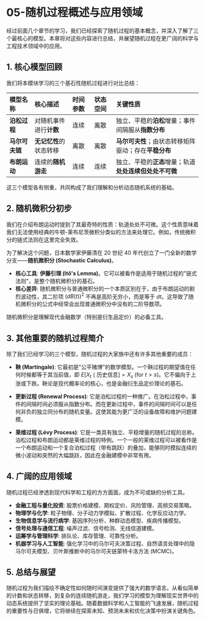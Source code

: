 # 05-随机过程概述与应用领域

经过前面几个章节的学习，我们已经探索了随机过程的基本概念，并深入了解了三个最核心的模型。本章将对这些内容进行总结，并展望随机过程在更广阔的科学与工程技术领域中的应用。

## 1. 核心模型回顾

我们将本模块学习的三个基石性随机过程进行对比总结：

| 模型名称     | 核心描述               | 时间参数 | 状态空间 | 关键性质                                   |
| :----------- | :--------------------- | :------- | :------- | :----------------------------------------- |
| **泊松过程** | 对随机事件进行**计数** | 连续     | 离散     | 独立、平稳的**泊松**增量；事件间隔服从**指数分布** |
| **马尔可夫链** | **无记忆性**的状态转移 | 离散     | 离散     | **马尔可夫性**；由状态转移矩阵驱动；存在**平稳分布** |
| **布朗运动** | 连续的**随机游走**     | 连续     | 连续     | 独立、平稳的**正态**增量；轨道**处处连续但处处不可微** |

这三个模型各有侧重，共同构成了我们理解和分析动态随机系统的基础。

## 2. 随机微积分初步

我们在介绍布朗运动时提到了其最奇特的性质：轨道处处不可微。这个性质意味着我们无法使用经典的牛顿-莱布尼茨微积分类似的方法来处理它。例如，传统微积分的链式法则在这里完全失效。

为了解决这个问题，日本数学家伊藤清在 20 世纪 40 年代创立了一门全新的数学分支——**随机微积分 (Stochastic Calculus)**。

* **核心工具**: **伊藤引理 (Itô's Lemma)**。它可以被看作是适用于随机过程的"链式法则"，是整个随机微积分的基石。
* **核心差异**: 随机微积分与普通微积分的一个本质区别在于，由于布朗运动的剧烈波动性，其二阶项 $(dB(t))^2$ 不再是高阶无穷小，而是等于 $dt$。这导致了随机微积分的公式中经常会出现普通微积分中没有的二阶导数项。

随机微积分是理解现代金融数学（特别是衍生品定价）的必备工具。

## 3. 其他重要的随机过程简介

除了我们已经学习的三个模型，随机过程的大家族中还有许多其他重要的成员：

* **鞅 (Martingale)**:
    它最初是"公平赌博"的数学模型。一个鞅过程的期望值在任何时候都等于其当前值，即 $E[X_{t} \mid \text{历史信息}] = X_s$ (for $t>s$)。它不偏向于上涨或下跌。鞅论是现代概率论的核心，也是金融衍生品定价理论的基石。

* **更新过程 (Renewal Process)**:
    它是泊松过程的一种推广。在泊松过程中，事件的间隔时间必须服从指数分布。而在更新过程中，事件的间隔时间可以是任何非负的独立同分布的随机变量。这使其能为更广泛的设备故障和维护问题建模。

* **莱维过程 (Lévy Process)**:
    它是一类具有独立、平稳增量的随机过程的总称。泊松过程和布朗运动都是莱维过程的特例。一个一般的莱维过程可以被看作是一个布朗运动和一个复合泊松过程（带有跳跃）的叠加，能够同时模拟连续的微小波动和突然的大幅跳跃，因此在金融建模中非常有用。

## 4. 广阔的应用领域

随机过程已经渗透到现代科学和工程的方方面面，成为不可或缺的分析工具。

* **金融工程与量化投资**: 股票价格建模、期权定价、风险管理、高频交易策略。
* **物理学与化学**: 粒子物理、分子动力学模拟、扩散过程、化学反应动力学。
* **生物信息学与流行病学**: 基因序列分析、种群动态模型、疾病传播模型。
* **信号处理与通信工程**: 噪声过滤、信号检测、无线信道建模。
* **运筹学与管理科学**: 排队论、库存管理、可靠性分析。
* **机器学习与人工智能**: 强化学习中的马尔可夫决策过程、自然语言处理中的隐马尔可夫模型、贝叶斯推断中的马尔可夫链蒙特卡洛方法 (MCMC)。

## 5. 总结与展望

随机过程为我们描绘不确定性如何随时间演变提供了强大的数学语言。从看似简单的计数和状态转移，到复杂的连续随机游走，我们学习的模型为理解现实世界中的动态系统提供了坚实的理论基础。随着数据科学和人工智能的飞速发展，随机过程的重要性与日俱增，它将继续在探索未知、预测未来和优化决策中扮演关键角色。
